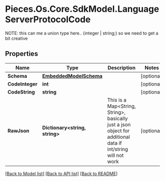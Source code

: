 # Pieces.Os.Core.SdkModel.LanguageServerProtocolCode
NOTE: this can me a union type here.. (integer | string;) so we need to get a bit creative

## Properties

Name | Type | Description | Notes
------------ | ------------- | ------------- | -------------
**Schema** | [**EmbeddedModelSchema**](EmbeddedModelSchema.md) |  | [optional] 
**CodeInteger** | **int** |  | [optional] 
**CodeString** | **string** |  | [optional] 
**RawJson** | **Dictionary&lt;string, string&gt;** | This is a Map&lt;String, String&gt;, basically just a json object for additional data if int/string will not work | [optional] 

[[Back to Model list]](../README.md#documentation-for-models) [[Back to API list]](../README.md#documentation-for-api-endpoints) [[Back to README]](../README.md)

